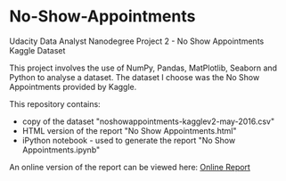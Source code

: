 # No-Show-Appointments
Udacity Data Analyst Nanodegree Project 2 - No Show Appointments Kaggle Dataset

This project involves the use of NumPy, Pandas, MatPlotlib, Seaborn and Python to analyse a dataset. The dataset I choose was the No Show Appointments provided by Kaggle.

This repository contains:
- copy of the dataset "noshowappointments-kagglev2-may-2016.csv"
- HTML version of the report "No Show Appointments.html"
- iPython notebook - used to generate the report "No Show Appointments.ipynb"

An online version of the report can be viewed here: [Online Report](https://github.com/siddharthsavla/No-Show-Appointments/blob/master/No%20Show%20Appointments.html)

